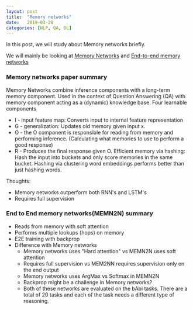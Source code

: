 ```yaml
---
layout: post
title:  "Memory networks"
date:   2019-03-28
categories: [NLP, QA, DL]
---
```


In this post, we will study about Memory networks briefly.

We will mainly be looking at [Memory Networks](https://arxiv.org/abs/1410.3916) and [End-to-end memory networks](https://arxiv.org/abs/1503.08895)



### Memory networks paper summary 

Memory Networks combine inference components with a long-term memory component.
Used in the context of Question Answering (QA) with memory component acting as a (dynamic) knowledge base.
Four learnable components
- I - input feature map: Converts input to internal feature representation
- G - generalization: Updates old memory given input x.
- O - the O component is responsible for reading from memory and performing inference. (Calculating what memories to use to perform a good response)
- R - Produces the final response given O.
Efficient memory via hashing: Hash the input into buckets and only score memories in the same bucket.
Hashing via clustering word embeddings performs better than just hashing words.


Thoughts:

- Memory networks outperform both RNN's and LSTM's
- Requires full supervision

### End to End memory networks(MEMN2N) summary

- Reads from memory with soft attention
- Performs multiple lookups (hops) on memory
- E2E training with backprop
- Difference with Memory networks
  - Memory networks uses "Hard attention" vs MEMN2N uses soft attention
  - Requires full supervision vs MEM2NN requires supervision only on the end output
  - Memory networks uses ArgMax vs Softmax in MEMN2N
  - Backprop might be a challenge in Memory networks?
  - Both of these networks are evaluated on the bAbi tasks. There are a total of 20 tasks and each of the task needs a different type of reasoning.

